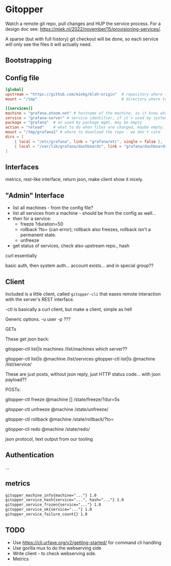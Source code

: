 # Gitopper

Watch a remote git repo, pull changes and HUP the service process. For a design doc see:
<https://miek.nl/2022/november/15/provisioning-services/>.

A sparse (but with full history) git checkout will be done, so each service will only see the files
it will actually need.

## Bootstrapping


## Config file

~~~ toml
[global]
upstream = "https://github.com/miekg/blah-origin"  # repository where to download from
mount = "/tmp"                                     # directory where to download to, mount+service is used as path

[[services]]
machine = "grafana.atoom.net" # hostname of the machine, so it know what to do there.
service = "grafana-server" # service identifier, if it's used by systemd it must be the systemd service name
package = "grafana"  # as used by package mgmt, may be empty
action = "reload"    # what to do when files are changed, maybe empty.
mount = "/tmp/grafana1" # where to download the repo - we don't care
dirs = [
    { local = "/etc/grafana", link = "grafana/etc", single = false },
    { local = "/var/lib/grafana/dashboards", link = "grafana/dashboards", single = false }
]
~~~

## Interfaces

metrics, rest-like interface, return json, make client show it nicely.

## "Admin" Interface

- list all machines - from the config file?
- list all services from a machine - should be from the config as well...
- then for a service:
    * freeze ?duration=50
    * rollback ?to=<hash> (can error); rollback also freezes, rollback isn't a permanent state.
    * unfreeze
- get status of services, check also upstream repo., hash

curl essentially

basic auth, then system auth... account exists... and in special group??

## Client

Included is a little client, called `gitopper-cli` that eases remote interaction with the server's
REST interface.

-ctl is basically a curl client, but make a client, simple as hell

Generic options. -u user -p <passwd> ???

GETs

These get json back:

gitopper-ctl list|ls machines
    /list/machines which server??

gitopper-ctl list|ls @machine
    /list/services
gitopper-ctl iist|ls @machine <service-name>
   /list/service/<name>

These are just posts, without json reply, just HTTP status code... with json payload??

POSTs:

gitopper-ctl freeze @machine <service-name> [<duration>]
    /state/freeze/<name>?dur=5s

gitopper-ctl unfreeze @machine <service-name>
    /state/unfreeze/<name>

gitopper-ctl rollback @machine <service-name> <hash>
    /state/rollback/<name>?to=<hash>

gitopper-cli redo @machine <service-name>
    /state/redo/<name>

json protocol, text output from our tooling

## Authentication

...

## metrics

~~~ txt
gitopper_machine_info{machine="..."} 1.0
gitopper_service_hash{service="...", hash="..."} 1.0
gitopper_service_frozen{service="..."} 1.0
gitopper_service_ok{service="..."} 1.0
gitopper_service_failure_count{} 1.0
~~~

## TODO

* Use https://cli.urfave.org/v2/getting-started/ for command cli handling
* Use gorilla mux to do the webserving side
* Write client - to check webserving side.
* Metrics
